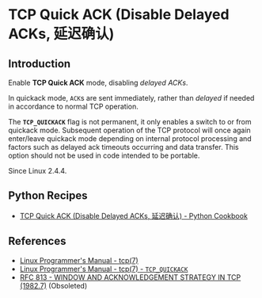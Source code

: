# TCP Quick ACK (Disable Delayed ACKs, 延迟确认)

## Introduction

Enable **TCP Quick ACK** mode, disabling *delayed ACKs*.

In quickack mode, `ACK`s are sent immediately,
rather than *delayed* if needed in accordance to normal TCP operation.

The **`TCP_QUICKACK`** flag is not permanent, it only enables a switch to
or from quickack mode. Subsequent operation of the TCP protocol will
once again enter/leave quickack mode depending on internal protocol
processing and factors such as delayed ack timeouts occurring and data
transfer. This option should not be used in code intended to be portable.

Since Linux 2.4.4.

## Python Recipes

- [TCP Quick ACK (Disable Delayed ACKs, 延迟确认) - Python Cookbook](https://leven-cn.github.io/python-cookbook/cookbook/core/socket/tcp_quickack)

## References

<!-- markdownlint-disable line-length -->

- [Linux Programmer's Manual - tcp(7)](https://manpages.debian.org/bullseye/manpages/tcp.7.en.html)
- [Linux Programmer's Manual - tcp(7) - `TCP_QUICKACK`](https://manpages.debian.org/bullseye/manpages/tcp.7.en.html#TCP_QUICKACK)
- [RFC 813 - WINDOW AND ACKNOWLEDGEMENT STRATEGY IN TCP (1982.7)](https://www.rfc-editor.org/rfc/rfc813) (Obsoleted)

<!-- markdownlint-enable line-length -->
